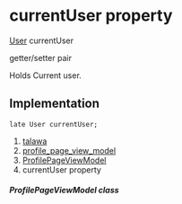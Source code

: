 
<div>

# currentUser property

</div>


[User](../../models_user_user_info/User-class.md) currentUser


getter/setter pair




Holds Current user.



## Implementation

``` language-dart
late User currentUser;
```







1.  [talawa](../../index.md)
2.  [profile_page_view_model](../../view_model_after_auth_view_models_profile_view_models_profile_page_view_model/)
3.  [ProfilePageViewModel](../../view_model_after_auth_view_models_profile_view_models_profile_page_view_model/ProfilePageViewModel-class.md)
4.  currentUser property

##### ProfilePageViewModel class







